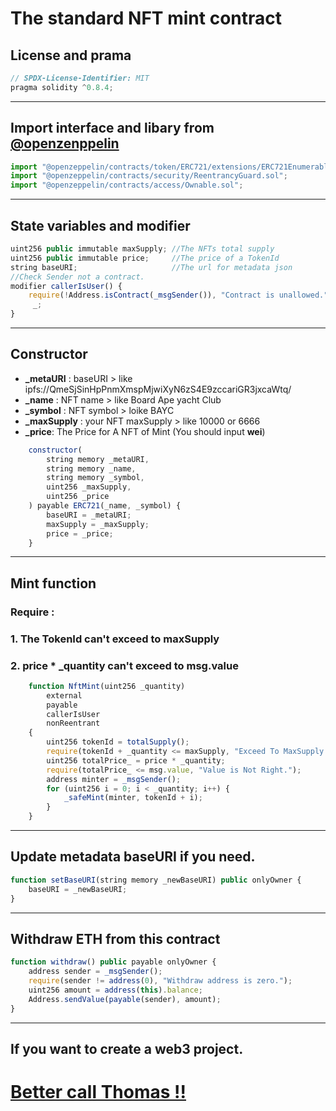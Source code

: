 # The standard NFT mint contract

## License and prama
```js
// SPDX-License-Identifier: MIT
pragma solidity ^0.8.4;
```
---
## Import interface and libary from [@openzenppelin](https://github.com/OpenZeppelin/openzeppelin-contracts)
```js
import "@openzeppelin/contracts/token/ERC721/extensions/ERC721Enumerable.sol";
import "@openzeppelin/contracts/security/ReentrancyGuard.sol";
import "@openzeppelin/contracts/access/Ownable.sol";
```
---
## State variables and modifier
```js
uint256 public immutable maxSupply; //The NFTs total supply
uint256 public immutable price;     //The price of a TokenId
string baseURI;                     //The url for metadata json
//Check Sender not a contract.
modifier callerIsUser() {
    require(!Address.isContract(_msgSender()), "Contract is unallowed.");
     _;
}
```
---
## Constructor
* **_metaURI** : baseURI > like ipfs://QmeSjSinHpPnmXmspMjwiXyN6zS4E9zccariGR3jxcaWtq/
* **_name** : NFT name > like Board Ape yacht Club
* **_symbol** : NFT symbol > loike BAYC
* **_maxSupply** : your NFT maxSupply > like 10000 or 6666
* **_price**: The Price for A NFT of Mint (You should input **wei**)
```js
    constructor(
        string memory _metaURI,
        string memory _name,
        string memory _symbol,
        uint256 _maxSupply,
        uint256 _price
    ) payable ERC721(_name, _symbol) {
        baseURI = _metaURI;
        maxSupply = _maxSupply;
        price = _price;
    }
```
---
## Mint function
### Require :
### 1. The TokenId can't exceed to maxSupply
### 2. price * _quantity can't exceed to msg.value  
```js
    function NftMint(uint256 _quantity)
        external
        payable
        callerIsUser
        nonReentrant
    {
        uint256 tokenId = totalSupply();
        require(tokenId + _quantity <= maxSupply, "Exceed To MaxSupply.");
        uint256 totalPrice_ = price * _quantity;
        require(totalPrice_ <= msg.value, "Value is Not Right.");
        address minter = _msgSender();
        for (uint256 i = 0; i < _quantity; i++) {
            _safeMint(minter, tokenId + i);
        }
    }
```
---
## Update metadata baseURI if you need.
```js
function setBaseURI(string memory _newBaseURI) public onlyOwner {
    baseURI = _newBaseURI;
}
```
---
## Withdraw ETH from this contract
```js
function withdraw() public payable onlyOwner {
    address sender = _msgSender();
    require(sender != address(0), "Withdraw address is zero.");
    uint256 amount = address(this).balance;
    Address.sendValue(payable(sender), amount);
}
```
---
## If you want to create a web3 project.
# [Better call Thomas !!](https://linktr.ee/evileye0666)

